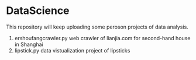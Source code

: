 # DataScience
This repository will keep uploading some peroson projects of data analysis.
1) ershoufangcrawler.py
  web crawler of lianjia.com for second-hand house in Shanghai
2) lipstick.py
  data vistualization project of lipsticks
